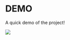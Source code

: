 # DEMO

A quick demo of the project!

![](https://github.com/Bibhuti63/AirLine-Reservation-System/blob/master/AirLine-Management-System-demo.gif)